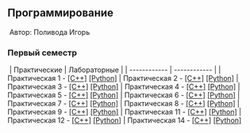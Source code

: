 ## Программирование
​
Автор: Поливода Игорь

### Первый семестр
​
| Практические | Лабораторные |
| ------------ | ------------ |
| Практическая 1 - [[C++]](./Practice/01/C++/ConsoleApplication1/ConsoleApplication1/ConsoleApplication1.cpp) [[Python]](./Practice/01/Python/PythonApplication1PY/PythonApplication1PY/PythonApplication1PY.py) 
| Практическая 2 - [[C++]](./Practice/02/C++/ConsoleApplication2/ConsoleApplication2/ConsoleApplication2.cpp) [[Python]](./Practice/02/Python/PythonApplication2PY/PythonApplication2PY/PythonApplication2PY.py) 
| Практическая 3 - [[C++]](./Practice/03/C++/ConsoleApplication3/ConsoleApplication3/ConsoleApplication3.cpp) [[Python]](./Practice/03/Python/PythonApplication3PY/PythonApplication3PY/PythonApplication3PY.py) 
| Практическая 4 - [[C++]](./Practice/04/C++/ConsoleApplication4/ConsoleApplication4/ConsoleApplication4.cpp) [[Python]](./Practice/04/Python/PythonApplication4PY/PythonApplication4PY/PythonApplication4PY.py) 
| Практическая 5 - [[C++]](./Practice/05/C++/ConsoleApplication5/ConsoleApplication5/ConsoleApplication5.cpp) [[Python]](./Practice/05/Python/PythonApplication5PY/PythonApplication5PY/PythonApplication5PY.py) 
| Практическая 6 - [[C++]](./Practice/06/C%2B%2B/06%20C%2B%2B/06%20C%2B%2B/06%20C%2B%2B.cpp) [[Python]](./Practice/06/Python/06%20PY/06%20PY/_06_PY.py)
| Практическая 7 - [[C++]](./Practice/07/C%2B%2B/07%20C%2B%2B/07%20C%2B%2B/07%20C%2B%2B.cpp) [[Python]](./Practice/07/Python/07%20PY/07%20PY/_07_PY.py)
| Практическая 8 - [[C++]](./Practice/08/C%2B%2B/08%20C%2B%2B/08%20C%2B%2B/08%20C%2B%2B.cpp) [[Python]](./Practice/08/Python/08%20PY/08%20PY/_08_PY.py)
| Практическая 9 - [[C++]](./Practice/09/C%2B%2B/09%20C%2B%2B/09%20C%2B%2B/09%20C%2B%2B.cpp) [[Python]](./Practice/09/Python/09%20PY/09%20PY/_09_PY.py)
| Практическая 11 - [[C++]](./Practice/11/C%2B%2B/11%20C%2B%2B/11%20C%2B%2B/11%20C%2B%2B.cpp) [[Python]](./Practice/11/Python/11%20PY/11%20PY/_11_PY.py)
| Практическая 12 - [[C++]](./Practice/12/C%2B%2B/12%20C%2B%2B/12%20C%2B%2B/12%20C%2B%2B.cpp) [[Python]](./Practice/12/Python/12%20PY/12%20PY/_12_PY.py)
| Практическая 14 - [[C++]](./Practice/14/C%2B%2B/14%20C%2B%2B/14%20C%2B%2B/14%20C%2B%2B.cpp) [[Python]](./Practice/14/Python/14%20PY/14%20PY/_14_PY.py)







